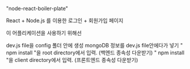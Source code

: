 "node-react-boiler-plate" 

React + Node.js 를 이용한 로그인 + 회원가입 페이지

이 어플리케이션을 사용하기 위해선

dev.js file을 config 폴더 안에 생성
mongoDB 정보를 dev.js file안에다가 넣기
" npm install "을 root directory에서 입력. (백엔드 종속성 다운받기)
" npm install "을 client directory에서 입력. (프론트엔드 종속성 다운받기)
